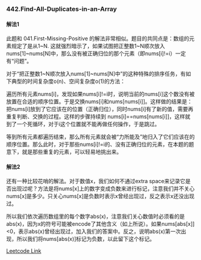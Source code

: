 ### 442.Find-All-Duplicates-in-an-Array

#### 解法1
此题和 041.First-Missing-Positive 的解法非常相似。题目的共同点是：数组的元素规定了是从1\~N. 这就强烈暗示了，如果试图把正整数1~N顺次放入nums[1]~nums[N]中，那么没有被正确归位的那个元素（即nums[i]!=i）一定有“问题”。

对于“把正整数1~N顺次放入nums[1]~nums[N]中”的这种特殊的排序任务，有如下典型的时间复杂度o(n)、空间复杂度o(1)的方法：

遍历所有元素nums[i]，发现如果nums[i]!=i时，说明当前的nums[i]这个数没有被放置在合适的顺序位置。于是交换nums[i]和nums[nums[i]]。这样做的结果是：把nums[i]放到了它应该在的位置（正确归位），同时nums[i]有了新的值，需要再重复判断、交换的过程。这样的步骤持续到 nums[i]==nums[nums[i]]，这样就到了一个死循环，对于i这个位置就不能再做任何操作，于是跳过。

等到所有元素都遍历结束，那么所有元素就会被“力所能及”地归入了它们应该在的顺序位置。那么此时，对于那些nums[i]!=i的、没有正确归位的元素，在本题的题意下，就是那些重复的元素，可以轻易地挑出来。

#### 解法2
还有一种比较花哨的解法。对于数值x，我们如何不通过extra space来记录它是否出现过呢？方法是将nums[x]上的数字变成负数来进行标记，注意我们并不关心nums[x]是多少。只关心nums[x]是负数时表示x曾经出现过，反之表示x还没出现过。

所以我们依次遍历数组里的每个数字abs(x)，注意我们关心数值时必须看的是abs(x)，因为x的符号可能被encode了其他含义（如上所说）。如果nums[abs[x]]<0，表示abs(x)曾经出现过，加入我们的答案中。反之，说明abs(x)第一次出现，所以我们将nums[abs(x)]标记为负数，以此留下这个标记。


[Leetcode Link](https://leetcode.com/problems/find-all-duplicates-in-an-array)
